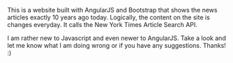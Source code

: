 This is a website built with AngularJS and Bootstrap that shows the news articles exactly 10 years ago today. Logically, the content on the site is changes everyday. It calls the New York Times Article Search API. 

I am rather new to Javascript and even newer to AngularJS. Take a look and let me know what I am doing wrong or if you have any suggestions. Thanks! :)